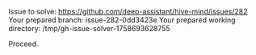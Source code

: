 Issue to solve: https://github.com/deep-assistant/hive-mind/issues/282
Your prepared branch: issue-282-0dd3423e
Your prepared working directory: /tmp/gh-issue-solver-1758693628755

Proceed.